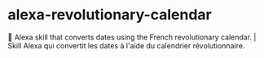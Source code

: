 # alexa-revolutionary-calendar
:date: Alexa skill that converts dates using the French revolutionary calendar. | Skill Alexa qui convertit les dates à l'aide du calendrier révolutionnaire.
